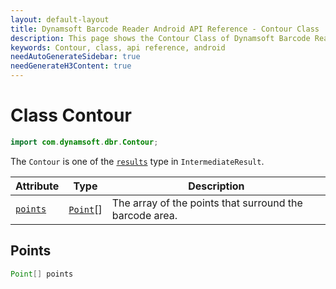 ```yaml
---
layout: default-layout
title: Dynamsoft Barcode Reader Android API Reference - Contour Class
description: This page shows the Contour Class of Dynamsoft Barcode Reader for Android SDK.
keywords: Contour, class, api reference, android
needAutoGenerateSidebar: true
needGenerateH3Content: true
---
```



# Class Contour

```java
import com.dynamsoft.dbr.Contour;
```

The `Contour` is one of the [`results`](auxiliary-IntermediateResult.md#results) type in `IntermediateResult`.
  
| Attribute | Type | Description |
|---------- | ---- | ----------- |
| [`points`](#points) | [`Point`](auxiliary-Point.md)[] | The array of the points that surround the barcode area. |
  
## Points

```java
Point[] points
```  
